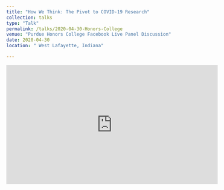 ```yaml
---
title: "How We Think: The Pivot to COVID-19 Research"
collection: talks
type: "Talk"
permalink: /talks/2020-04-30-Honors-College
venue: "Purdue Honors College Facebook Live Panel Discussion"
date: 2020-04-30
location: " West Lafayette, Indiana"

---
```



<iframe src="https://www.facebook.com/plugins/video.php?href=https%3A%2F%2Fwww.facebook.com%2Fpurduehonors%2Fvideos%2F3161447893906130%2F&show_text=0&width=560" width="560" height="315" style="border:none;overflow:hidden" scrolling="no" frameborder="0" allowTransparency="true" allowFullScreen="true"></iframe>


